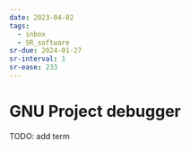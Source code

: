 ```yaml
---
date: 2023-04-02
tags:
  - inbox
  - SR_software
sr-due: 2024-01-27
sr-interval: 1
sr-ease: 233
---
```


# GNU Project debugger

TODO: add term
